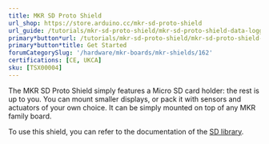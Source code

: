 ```yaml
---
title: MKR SD Proto Shield
url_shop: https://store.arduino.cc/mkr-sd-proto-shield
url_guide: /tutorials/mkr-sd-proto-shield/mkr-sd-proto-shield-data-logger
primary*button*url: /tutorials/mkr-sd-proto-shield/mkr-sd-proto-shield-data-logger
primary*button*title: Get Started
forumCategorySlug: '/hardware/mkr-boards/mkr-shields/162'
certifications: [CE, UKCA]
sku: [TSX00004]
---
```


The MKR SD Proto Shield simply features a Micro SD card holder: the rest is up to you. You can mount smaller displays, or pack it with sensors and actuators of your own choice. It can be simply mounted on top of any MKR family board.

To use this shield, you can refer to the documentation of the [SD library](https://www.arduino.cc/reference/en/libraries/sd/).